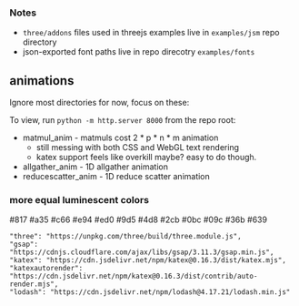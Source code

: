 ### Notes

- `three/addons` files used in threejs examples live in `examples/jsm` repo directory
- json-exported font paths live in repo direcotry `examples/fonts`

 ## animations

Ignore most directories for now, focus on these:

To view, run `python -m http.server 8000` from the repo root:

 - matmul_anim - matmuls cost 2 * p * n * m animation
    - still messing with both CSS and WebGL text rendering
    - katex support feels like overkill maybe?  easy to do though.
 - allgather_anim - 1D allgather animation
 - reducescatter_anim - 1D reduce scatter animation


### more equal luminescent colors
#817 #a35 #c66 #e94 #ed0 #9d5 #4d8 #2cb #0bc #09c #36b #639

```
"three": "https://unpkg.com/three/build/three.module.js",
"gsap": "https://cdnjs.cloudflare.com/ajax/libs/gsap/3.11.3/gsap.min.js",
"katex": "https://cdn.jsdelivr.net/npm/katex@0.16.3/dist/katex.mjs",
"katexautorender": "https://cdn.jsdelivr.net/npm/katex@0.16.3/dist/contrib/auto-render.mjs",
"lodash": "https://cdn.jsdelivr.net/npm/lodash@4.17.21/lodash.min.js"
```